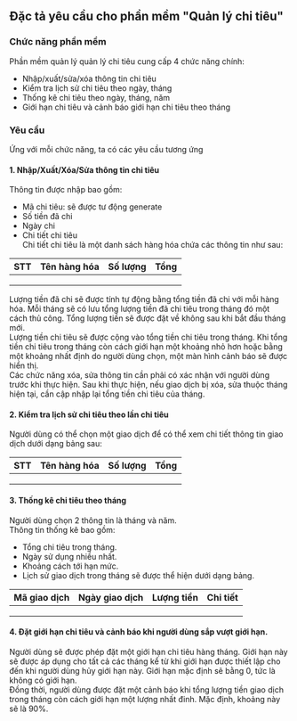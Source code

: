 ## Đặc tả yêu cầu cho phần mềm "Quản lý chi tiêu"
### Chức năng phần mềm
Phần mềm quản lý quản lý chi tiêu cung cấp 4 chức năng chính:
- Nhập/xuất/sửa/xóa thông tin chi tiêu
- Kiểm tra lịch sử chi tiêu theo ngày, tháng
- Thống kê chi tiêu theo ngày, tháng, năm
- Giới hạn chi tiêu và cảnh báo giới hạn chi tiêu theo tháng
### Yêu cầu
Ứng với mỗi chức năng, ta có các yêu cầu tương ứng
#### 1. Nhập/Xuất/Xóa/Sửa thông tin chi tiêu
Thông tin được nhập bao gồm:
- Mã chi tiêu: sẽ được tư động generate
- Số tiền đã chi
- Ngày chi
- Chi tiết chi tiêu  
Chi tiết chi tiêu là một danh sách hàng hóa chứa các thông tin như sau:  

| STT | Tên hàng hóa   | Số lượng   | Tổng     |
|-----|----------------|------------|----------|
|     |                |            |          |
|     |                |            |          |
|     |                |            |          |

Lượng tiền đã chi sẽ được tính tự động bằng tổng tiền đã chi với mỗi hàng hóa.
Mỗi tháng sẽ có lưu tổng lượng tiền đã chi tiêu trong tháng đó một cách thủ công. Tổng lượng tiền sẽ được đặt về không sau khi bắt đầu tháng mới.<br>
Lượng tiền chi tiêu sẽ được cộng vào tổng tiền chi tiêu trong tháng. Khi tổng tiền chi tiêu trong tháng còn cách giới hạn một khoảng nhỏ hơn hoặc bằng
một khoảng nhất định do người dùng chọn, một màn hình cảnh báo sẽ được hiển thị. <br>
Các chức năng xóa, sửa thông tin cần phải có xác nhận với người dùng trước khi thực hiện. Sau khi thực hiện, nếu giao dịch bị xóa, sửa thuộc tháng hiện tại, cần cập nhập lại tổng
tiền chi tiêu của tháng.
#### 2. Kiểm tra lịch sử chi tiêu theo lần chi tiêu
Người dùng có thể chọn một giao dịch để có thể xem chi tiết thông tin giao dịch dưới dạng bảng sau:  

| STT | Tên hàng hóa   | Số lượng   | Tổng     |
|-----|----------------|------------|----------|
|     |                |            |          |
|     |                |            |          |
|     |                |            |          |
#### 3. Thống kê chi tiêu theo tháng
Người dùng chọn 2 thông tin là tháng và năm.  
Thông tin thống kê bao gồm:
- Tổng chi tiêu trong tháng.  
- Ngày sử dụng nhiều nhất.  
- Khoảng cách tới hạn mức.  
- Lịch sử giao dịch trong tháng sẽ được thể hiện dưới dạng bảng.  

| Mã giao dịch | Ngày giao dịch | Lượng tiền | Chi tiết |          
|--------------|----------------|------------|----------|
|              |                |            |          |
|              |                |            |          |
|              |                |            |          |

#### 4. Đặt giới hạn chi tiêu và cảnh báo khi người dùng sắp vượt giới hạn.
Người dùng sẽ được phép đặt một giới hạn chi tiêu hàng tháng. Giới hạn này sẽ được áp dụng cho tất cả các tháng kể từ khi giới hạn được thiết lập cho đến khi người dùng hủy giới
hạn này. Giới hạn mặc định sẽ bằng 0, tức là không có giới hạn.  
Đồng thời, người dùng được đặt một cảnh báo khi tổng lượng tiền giao dịch trong tháng còn cách giới hạn một lượng nhất đinh. Mặc định, khoảng này sẽ là 90%.  
